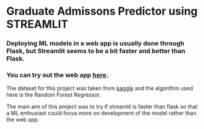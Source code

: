 # Graduate Admissons Predictor using STREAMLIT

### Deploying ML models in a web app is usually done through Flask, but **Streamlit** seems to be a bit faster and better than Flask.
### You can try out the web app [here](https://grad-adm.herokuapp.com/).

The dataset for this project was taken from [kaggle](https://www.kaggle.com/mohansacharya/graduate-admissions) and the algorithm used here is the Random Forest Regressor.

The main aim of this project was to try if streamlit is faster than flask so that a ML enthusiast could focus more on development of the model rather than the web app.
